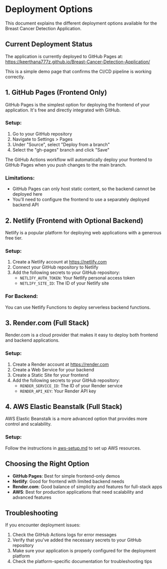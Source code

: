 # Deployment Options

This document explains the different deployment options available for the Breast Cancer Detection Application.

## Current Deployment Status

The application is currently deployed to GitHub Pages at:
https://keerthana777z.github.io/Breast-Cancer-Detection-Application/

This is a simple demo page that confirms the CI/CD pipeline is working correctly.

## 1. GitHub Pages (Frontend Only)

GitHub Pages is the simplest option for deploying the frontend of your application. It's free and directly integrated with GitHub.

### Setup:

1. Go to your GitHub repository
2. Navigate to Settings > Pages
3. Under "Source", select "Deploy from a branch"
4. Select the "gh-pages" branch and click "Save"

The GitHub Actions workflow will automatically deploy your frontend to GitHub Pages when you push changes to the main branch.

### Limitations:
- GitHub Pages can only host static content, so the backend cannot be deployed here
- You'll need to configure the frontend to use a separately deployed backend API

## 2. Netlify (Frontend with Optional Backend)

Netlify is a popular platform for deploying web applications with a generous free tier.

### Setup:

1. Create a Netlify account at https://netlify.com
2. Connect your GitHub repository to Netlify
3. Add the following secrets to your GitHub repository:
   - `NETLIFY_AUTH_TOKEN`: Your Netlify personal access token
   - `NETLIFY_SITE_ID`: The ID of your Netlify site

### For Backend:
You can use Netlify Functions to deploy serverless backend functions.

## 3. Render.com (Full Stack)

Render.com is a cloud provider that makes it easy to deploy both frontend and backend applications.

### Setup:

1. Create a Render account at https://render.com
2. Create a Web Service for your backend
3. Create a Static Site for your frontend
4. Add the following secrets to your GitHub repository:
   - `RENDER_SERVICE_ID`: The ID of your Render service
   - `RENDER_API_KEY`: Your Render API key

## 4. AWS Elastic Beanstalk (Full Stack)

AWS Elastic Beanstalk is a more advanced option that provides more control and scalability.

### Setup:
Follow the instructions in [aws-setup.md](aws-setup.md) to set up AWS resources.

## Choosing the Right Option

- **GitHub Pages**: Best for simple frontend-only demos
- **Netlify**: Good for frontend with limited backend needs
- **Render.com**: Good balance of simplicity and features for full-stack apps
- **AWS**: Best for production applications that need scalability and advanced features

## Troubleshooting

If you encounter deployment issues:

1. Check the GitHub Actions logs for error messages
2. Verify that you've added the necessary secrets to your GitHub repository
3. Make sure your application is properly configured for the deployment platform
4. Check the platform-specific documentation for troubleshooting tips
